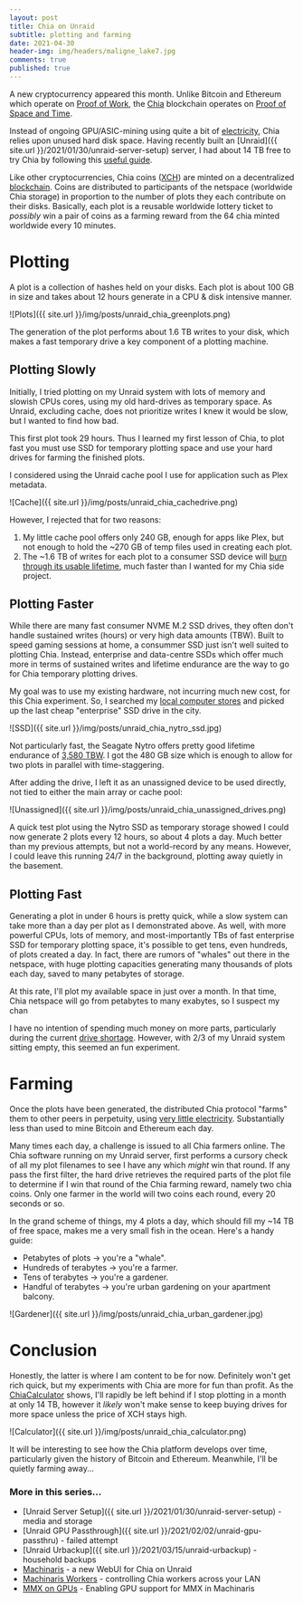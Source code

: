 ```yaml
---
layout: post
title: Chia on Unraid
subtitle: plotting and farming
date: 2021-04-30
header-img: img/headers/maligne_lake7.jpg
comments: true
published: true
---
```


A new cryptocurrency appeared this month.  Unlike Bitcoin and Ethereum which operate on [Proof of Work](https://en.wikipedia.org/wiki/Proof_of_work#:~:text=Proof%20of%20work%20(PoW)%20is,minimal%20effort%20on%20their%20part.), the [Chia](https://www.chia.net/) blockchain operates on [Proof of Space and Time](https://en.wikipedia.org/wiki/Proof_of_space#:~:text=A%20proof%20of%20space%2Dtime,which%20that%20capacity%20is%20used.).  

Instead of ongoing GPU/ASIC-mining using quite a bit of [electricity](https://www.forbes.com/sites/lawrencewintermeyer/2021/03/10/bitcoins-energy-consumption-is-a-highly-charged-debate--whos-right/?sh=3b9fe6047e78), Chia relies upon unused hard disk space.  Having recently built an [Unraid]({{ site.url }}/2021/01/30/unraid-server-setup) server, I had about 14 TB free to try Chia by following this [useful guide](https://www.reddit.com/r/chia/comments/mupslc/docker_setup_and_working_on_unraid_guide/).

Like other cryptocurrencies, Chia coins ([XCH](https://www.coinbase.com/price/chia-network)) are minted on a decentralized [blockchain](https://en.wikipedia.org/wiki/Blockchain).  Coins are distributed to participants of the netspace (worldwide Chia storage) in proportion to the number of plots they each contribute on their disks.  Basically, each plot is a reusable worldwide lottery ticket to *possibly* win a pair of coins as a farming reward from the 64 chia minted worldwide every 10 minutes.

# Plotting

A plot is a collection of hashes held on your disks.  Each plot is about 100 GB in size and takes about 12 hours generate in a CPU & disk intensive manner.  

![Plots]({{ site.url }}/img/posts/unraid_chia_greenplots.png)

The generation of the plot performs about 1.6 TB writes to your disk, which makes a fast temporary drive a key component of a plotting machine.

## Plotting Slowly

Initially, I tried plotting on my Unraid system with lots of memory and slowish CPUs cores, using my old hard-drives as temporary space.  As Unraid, excluding cache, does not prioritize writes I knew it would be slow, but I wanted to find how bad.  

This first plot took 29 hours.  Thus I learned my first lesson of Chia, to plot fast you must use SSD for temporary plotting space and use your hard drives for farming the finished plots.

I considered using the Unraid cache pool I use for application such as Plex metadata.  

![Cache]({{ site.url }}/img/posts/unraid_chia_cachedrive.png)

However, I rejected that for two reasons:
1. My little cache pool offers only 240 GB, enough for apps like Plex, but not enough to hold the ~270 GB of temp files used in creating each plot.
2. The ~1.6 TB of writes for each plot to a consumer SSD device will [burn through its usable lifetime](https://github.com/Chia-Network/chia-blockchain/wiki/SSD-Endurance), much faster than I wanted for my Chia side project.



## Plotting Faster

While there are many fast consumer NVME M.2 SSD drives, they often don't handle sustained writes (hours) or very high data amounts (TBW).  Built to speed gaming sessions at home, a consummer SSD just isn't well suited to plotting Chia. Instead, enterprise and data-centre SSDs which offer much more in terms of sustained writes and lifetime endurance are the way to go for Chia temporary plotting drives.  

My goal was to use my existing hardware, not incurring much new cost, for this Chia experiment.  So, I searched my [local computer stores](https://www.memoryexpress.com/) and picked up the last cheap "enterprise" SSD drive in the city. 

![SSD]({{ site.url }}/img/posts/unraid_chia_nytro_ssd.jpg)

Not particularly fast, the Seagate Nytro offers pretty good lifetime endurance of [3,580 TBW](https://www.seagate.com/files/www-content/datasheets/pdfs/nytro-1351-1551-sata-ssdDS1992-4-1907US-en_CA.pdf).  I got the 480 GB size which is enough to allow for two plots in parallel with time-staggering.

After adding the drive, I left it as an unassigned device to be used directly, not tied to either the main array or cache pool:

![Unassigned]({{ site.url }}/img/posts/unraid_chia_unassigned_drives.png)

A quick test plot using the Nytro SSD as temporary storage showed I could now generate 2 plots every 12 hours, so about 4 plots a day.  Much better than my previous attempts, but not a world-record by any means.  However, I could leave this running 24/7 in the background, plotting away quietly in the basement.

## Plotting Fast

Generating a plot in under 6 hours is pretty quick, while a slow system can take more than a day per plot as I demonstrated above.  As well, with more powerful CPUs, lots of memory, and most-importantly TBs of fast enterprise SSD for temporary plotting space, it's possible to get tens, even hundreds, of plots created a day.  In fact, there are rumors of "whales" out there in the netspace, with huge plotting capacities generating many thousands of plots each day, saved to many petabytes of storage.

At this rate, I'll plot my available space in just over a month.  In that time, Chia netspace will go from petabytes to many exabytes, so I suspect my chan

I have no intention of spending much money on more parts, particularly during the current [drive shortage](https://www.extremetech.com/computing/322261-crypto-manipulation-is-causing-a-short-term-storage-shortage).  However, with 2/3 of my Unraid system sitting empty, this seemed an fun experiment. 

# Farming

Once the plots have been generated, the distributed Chia protocol "farms" them to other peers in perpetuity, using [very little electricity](https://chiapower.org/).  Substantially less than used to mine Bitcoin and Ethereum each day.

Many times each day, a challenge is issued to all Chia farmers online.  The Chia software running on my Unraid server, first performs a cursory check of all my plot filenames to see I have any which *might* win that round.  If any pass the first filter, the hard drive retrieves the required parts of the plot file to determine if I win that round of the Chia farming reward, namely two chia coins.  Only one farmer in the world will two coins each round, every 20 seconds or so. 

In the grand scheme of things, my 4 plots a day, which should fill my ~14 TB of free space, makes me a very small fish in the ocean.  Here's a handy guide:
* Petabytes of plots -> you're a "whale".
* Hundreds of terabytes -> you're a farmer.
* Tens of terabytes -> you're a gardener.
* Handful of terabytes -> you're urban gardening on your apartment balcony.  

![Gardener]({{ site.url }}/img/posts/unraid_chia_urban_gardener.jpg)

# Conclusion

Honestly, the latter is where I am content to be for now.  Definitely won't get rich quick, but my experiments with Chia are more for fun than profit.  As the [ChiaCalculator](https://chiacalculator.com/) shows, I'll rapidly be left behind if I stop plotting in a month at only 14 TB, however it *likely* won't make sense to keep buying drives for more space unless the price of XCH stays high.

![Calculator]({{ site.url }}/img/posts/unraid_chia_calculator.png)

It will be interesting to see how the Chia platform develops over time, particularly given the history of Bitcoin and Ethereum.  Meanwhile, I'll be quietly farming away...

### More in this series...
* [Unraid Server Setup]({{ site.url }}/2021/01/30/unraid-server-setup) - media and storage
* [Unraid GPU Passthrough]({{ site.url }}/2021/02/02/unraid-gpu-passthru) - failed attempt
* [Unraid Urbackup]({{ site.url }}/2021/03/15/unraid-urbackup) - household backups
* [Machinaris]({{site.url}}/2021/05/21/unraid-chia-machinaris/) - a new WebUI for Chia on Unraid
* [Machinaris Workers]({{site.url}}/2021/06/29/machinaris-distributed/) - controlling Chia workers across your LAN
* [MMX on GPUs]({{site.url}}/2022/02/09/mmx-gpu/) - Enabling GPU support for MMX in Machinaris